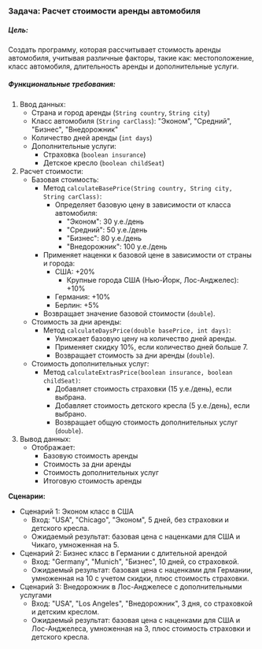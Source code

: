 ### Задача: Расчет стоимости аренды автомобиля

##### Цель:

Создать программу, которая рассчитывает стоимость аренды автомобиля, учитывая различные факторы, такие как:
местоположение, класс автомобиля, длительность аренды и дополнительные услуги.

##### Функциональные требования:

1. Ввод данных:
    - Страна и город аренды (`String country`, `String city`)
    - Класс автомобиля (`String carClass`): "Эконом", "Средний", "Бизнес", "Внедорожник"
    - Количество дней аренды (`int days`)
    - Дополнительные услуги:
        - Страховка (`boolean insurance`)
        - Детское кресло (`boolean childSeat`)
2. Расчет стоимости:
    - Базовая стоимость:
        - Метод `calculateBasePrice(String country, String city, String carClass)`:
            - Определяет базовую цену в зависимости от класса автомобиля:
                - "Эконом": 30 у.е./день
                - "Средний": 50 у.е./день
                - "Бизнес": 80 у.е./день
                - "Внедорожник": 100 у.е./день
        - Применяет наценки к базовой цене в зависимости от страны и города:
            - США: +20%
                - Крупные города США (Нью-Йорк, Лос-Анджелес): +10%
            - Германия: +10%
            - Берлин: +5%
        - Возвращает значение базовой стоимости (`double`).
    - Стоимость за дни аренды:
        - Метод `calculateDaysPrice(double basePrice, int days)`:
            - Умножает базовую цену на количество дней аренды.
            - Применяет скидку 10%, если количество дней больше 7.
            - Возвращает стоимость за дни аренды (`double`).
    - Стоимость дополнительных услуг:
        - Метод `calculateExtrasPrice(boolean insurance, boolean childSeat)`:
            - Добавляет стоимость страховки (15 у.е./день), если выбрана.
            - Добавляет стоимость детского кресла (5 у.е./день), если выбрано.
            - Возвращает общую стоимость дополнительных услуг (`double`).
3. Вывод данных:
    - Отображает:
        - Базовую стоимость аренды
        - Стоимость за дни аренды
        - Стоимость дополнительных услуг
        - Итоговую стоимость аренды

**Сценарии:**

- Сценарий 1: Эконом класс в США
    - Вход: "USA", "Chicago", "Эконом", 5 дней, без страховки и детского кресла.
    - Ожидаемый результат: базовая цена с наценками для США и Чикаго, умноженная на 5.
- Сценарий 2: Бизнес класс в Германии с длительной арендой
    - Вход: "Germany", "Munich", "Бизнес", 10 дней, со страховкой.
    - Ожидаемый результат: базовая цена с наценками для Германии, умноженная на 10 с учетом скидки, плюс стоимость
      страховки.
- Сценарий 3: Внедорожник в Лос-Анджелесе с дополнительными услугами
    - Вход: "USA", "Los Angeles", "Внедорожник", 3 дня, со страховкой и детским креслом.
    - Ожидаемый результат: базовая цена с наценками для США и Лос-Анджелеса, умноженная на 3, плюс стоимость страховки и
      детского кресла.